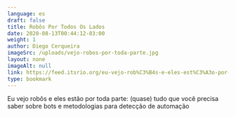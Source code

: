 ```yaml
---
language: es
draft: false
title: Robôs Por Todos Os Lados
date: 2020-08-13T00:44:12-03:00
weight: 1
author: Diego Cerqueira
imageSrc: /uploads/vejo-robos-por-toda-parte.jpg
layout: none
imageAlt: null
link: https://feed.itsrio.org/eu-vejo-rob%C3%B4s-e-eles-est%C3%A3o-por-toda-parte-quase-tudo-que-voc%C3%AA-precisa-saber-sobre-bots-e-e6254225728c
type: bookmark
---
```

Eu vejo robôs e eles estão por toda parte: (quase) tudo que você precisa saber sobre bots e metodologias para detecção de automação
